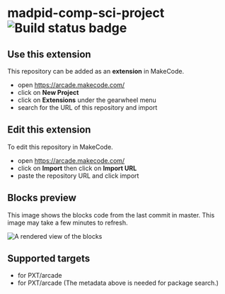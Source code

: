 # madpid-comp-sci-project ![Build status badge](https://github.com/verekerl/madpid-comp-sci-project/workflows/MakeCode/badge.svg)



## Use this extension

This repository can be added as an **extension** in MakeCode.

* open https://arcade.makecode.com/
* click on **New Project**
* click on **Extensions** under the gearwheel menu
* search for the URL of this repository and import

## Edit this extension

To edit this repository in MakeCode.

* open https://arcade.makecode.com/
* click on **Import** then click on **Import URL**
* paste the repository URL and click import

## Blocks preview

This image shows the blocks code from the last commit in master.
This image may take a few minutes to refresh.

![A rendered view of the blocks](https://github.com/verekerl/madpid-comp-sci-project/raw/master/.makecode/blocks.png)

## Supported targets

* for PXT/arcade
* for PXT/arcade
(The metadata above is needed for package search.)

